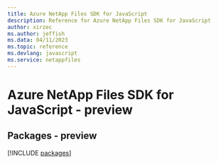```yaml
---
title: Azure NetApp Files SDK for JavaScript
description: Reference for Azure NetApp Files SDK for JavaScript
author: xirzec
ms.author: jeffish
ms.data: 04/11/2023
ms.topic: reference
ms.devlang: javascript
ms.service: netappfiles
---
```

# Azure NetApp Files SDK for JavaScript - preview
## Packages - preview
[!INCLUDE [packages](netapp-files-index.md)]